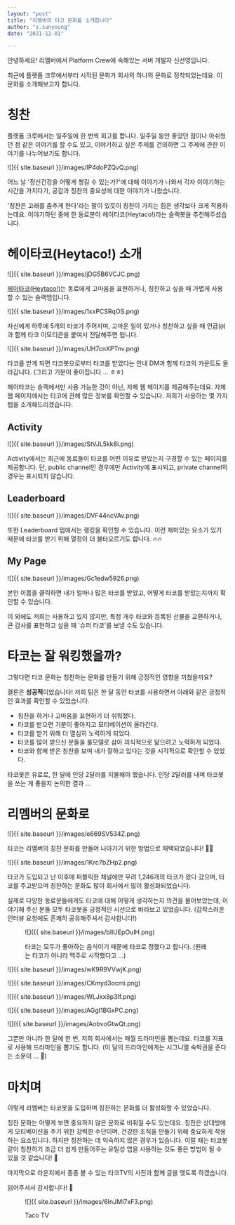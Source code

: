 ```yaml
---
layout: "post"
title: "리멤버의 타코 문화를 소개합니다"
author: "s.sunyoung"
date: "2021-12-01"

---
```


안녕하세요! 리멤버에서 Platform Crew에 속해있는 서버 개발자 신선영입니다.

최근에 플랫폼 크루에서부터 시작된 문화가 회사의 하나의 문화로 정착되었는데요. 이 문화를 소개해보고자 합니다.

# 칭찬

플랫폼 크루에서는 일주일에 한 번씩 회고를 합니다. 일주일 동안 좋았던 점이나 아쉬웠던 점 같은 이야기를 할 수도 있고, 이야기하고 싶은 주제를 건의하면 그 주제에 관한 이야기를 나누어보기도 합니다.

![]{{ site.baseurl }}/images/IP4doPZQvQ.png)

어느 날 '정신건강을 어떻게 챙길 수 있는가?'에 대해 이야기가 나와서 각자 이야기하는 시간을 가지다가, 공감과 칭찬의 중요성에 대한 이야기가 나왔습니다.

'칭찬은 고래를 춤추게 한다'라는 말이 있듯이 칭찬이 가지는 힘은 생각보다 크게 작용하는데요. 이야기하던 중에 한 동료분이 헤이타코(Heytaco!)라는 슬랙봇을 추천해주셨습니다.

# 헤이타코(Heytaco!) 소개

![]{{ site.baseurl }}/images/jDG5B6VCJC.png)

[헤이타코(Heytaco!)](https://www.heytaco.chat/)는 동료에게 고마움을 표현하거나, 칭찬하고 싶을 때 가볍게 사용할 수 있는 슬랙앱입니다.

![]{{ site.baseurl }}/images/1xxPCSRqOS.png)

자신에게 하루에 5개의 타코가 주어지며, 고마운 일이 있거나 칭찬하고 싶을 때 언급(`@`)과 함께 타코 이모티콘을 붙여서 전달해주면 됩니다.

![]{{ site.baseurl }}/images/UH7cnXPTnv.png)

타코를 받게 되면 타코봇으로부터 타코를 받았다는 안내 DM과 함께 타코의 카운트도 올라갑니다. (그리고 기분이 좋아집니다 ... ㅎㅎ)

헤이타코는 슬랙에서만 사용 가능한 것이 아닌, 자체 웹 페이지를 제공해주는데요. 자체 웹 페이지에서는 타코에 관해 많은 정보를 확인할 수 있습니다. 저희가 사용하는 몇 가지 탭을 소개해드리겠습니다.

## **Activity**

![]{{ site.baseurl }}/images/StVJL5kk8i.png)

Activity에서는 최근에 동료들이 타코를 어떤 이유로 받았는지 구경할 수 있는 페이지를 제공합니다. 단, public channel인 경우에만 Activity에 표시되고, private channel의 경우는 표시되지 않습니다.

## **Leaderboard**

![]{{ site.baseurl }}/images/DVF44ncVAv.png)

또한 Leaderboard 탭에서는 랭킹을 확인할 수 있습니다. 이런 재미있는 요소가 있기 때문에 타코를 받기 위해 열정이 더 불타오르기도 합니다. 🔥🔥

## My Page

![]{{ site.baseurl }}/images/Gc1edw5926.png)

본인 이름을 클릭하면 내가 얼마나 많은 타코를 받았고, 어떻게 타코를 받았는지까지 확인할 수 있습니다.

이 외에도 저희는 사용하고 있지 않지만, 특정 개수 타코와 등록된 선물을 교환하거나, 큰 감사를 표현하고 싶을 때 '슈퍼 타코'를 보낼 수도 있습니다.

# 타코는 잘 워킹했을까?

그렇다면 타코 문화는 칭찬하는 문화를 만들기 위해 긍정적인 영향을 끼쳤을까요?

결론은 **성공적**이었습니다! 저희 팀은 한 달 동안 타코를 사용하면서 아래와 같은 긍정적인 효과를 확인할 수 있었습니다.

- 칭찬을 하거나 고마움을 표현하기 더 쉬워졌다.
- 타코를 받으면 기분이 좋아지고 모티베이션이 올라간다.
- 타코를 받기 위해 더 열심히 노력하게 되었다.
- 타코를 많이 받으신 분들을 롤모델로 삼아 의식적으로 닮으려고 노력하게 되었다.
- 타코와 함께 받은 칭찬을 보며 내가 잘하고 있다는 것을 시각적으로 확인할 수 있었다.

타코봇은 유료로, 한 달에 인당 2달러를 지불해야 했습니다. 인당 2달러를 내며 타코봇을 쓰는 게 좋을지 논의한 결과 ...

# 리멤버의 문화로

![]{{ site.baseurl }}/images/e669SV534Z.png)

타코는 리멤버의 칭찬 문화를 만들어 나아가기 위한 방법으로 채택되었습니다! 🎉🌮

![]{{ site.baseurl }}/images/1Krc7bZHp2.png)

타코가 도입되고 난 이후에 퍼블릭한 채널에만 무려 1,246개의 타코가 왔다 갔으며, 타코를 주고받으며 칭찬하는 문화도 많이 회사에서 많이 활성화되었습니다.

실제로 다양한 동료분들에게도 타코에 대해 어떻게 생각하는지 의견을 물어보았는데, 이야기해 주신 분들 모두 타코봇을 긍정적인 시선으로 바라보고 있었습니다. (갑작스러운 인터뷰 요청에도 흔쾌히 공유해주셔서 감사합니다!)

<figure>

![]({{ site.baseurl }}/images/bIlUEpOulH.png)

<figcaption>

타코는 모두가 좋아하는 음식이기 때문에 타코로 정했다고 합니다. (원래는 타코가 아니라 맥주로 시작했다고 …)

</figcaption>

</figure>

![]{{ site.baseurl }}/images/wK9R9VVwjK.png)

![]{{ site.baseurl }}/images/CKmyd3ocmi.png)

![]{{ site.baseurl }}/images/WLJxx8p3If.png)

![]{{ site.baseurl }}/images/AGgI1BGxPC.png)

![]({{ site.baseurl }}/images/AobvoGtwQt.png)

그뿐만 아니라 한 달에 한 번, 저희 회사에서는 매월 드라마인을 뽑는데요. 타코를 지표로 사용해 드라마인을 뽑기도 합니다. (이 달의 드라마인에게는 시그니엘 숙박권을 준다는 소문이 ... 👀)

# **마치며**

이렇게 리멤버는 타코봇을 도입하며 칭찬하는 문화를 더 활성화할 수 있었습니다.

칭찬 문화는 어떻게 보면 중요하지 않은 문화로 비춰질 수도 있는데요. 칭찬은 상대방에게 모티베이션을 주기 위한 강력한 수단이며, 건강한 조직을 만들기 위해 중요하게 작용하는 요소입니다. 하지만 칭찬하는 데 익숙하지 않은 경우가 있습니다. 이럴 때는 타코봇같이 칭찬하기 조금 더 쉽게 만들어주는 유틸성 앱을 사용하는 것도 좋은 방법이 될 수 있을 것 같습니다! 🌮

마지막으로 라운지에서 종종 볼 수 있는 타코TV의 사진과 함께 글을 맺도록 하겠습니다.

읽어주셔서 감사합니다! 🙂

<figure>

![]{{ site.baseurl }}/images/6InJMI7xF3.png)

<figcaption>

Taco TV

</figcaption>

</figure>
